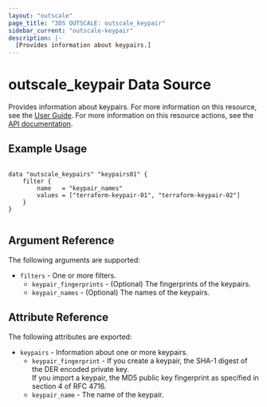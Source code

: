 ```yaml
---
layout: "outscale"
page_title: "3DS OUTSCALE: outscale_keypair"
sidebar_current: "outscale-keypair"
description: |-
  [Provides information about keypairs.]
---
```


# outscale_keypair Data Source

Provides information about keypairs.
For more information on this resource, see the [User Guide](https://wiki.outscale.net/display/EN/About+Keypairs).
For more information on this resource actions, see the [API documentation](https://docs-beta.outscale.com/#3ds-outscale-api-keypair).

## Example Usage

```hcl

data "outscale_keypairs" "keypairs01" {
	filter {
		name   = "keypair_names"
		values = ["terraform-keypair-01", "terraform-keypair-02"]
	}
}


```

## Argument Reference

The following arguments are supported:

* `filters` - One or more filters.
  * `keypair_fingerprints` - (Optional) The fingerprints of the keypairs.
  * `keypair_names` - (Optional) The names of the keypairs.

## Attribute Reference

The following attributes are exported:

* `keypairs` - Information about one or more keypairs.
  * `keypair_fingerprint` - If you create a keypair, the SHA-1 digest of the DER encoded private key.<br />
If you import a keypair, the MD5 public key fingerprint as specified in section 4 of RFC 4716.
  * `keypair_name` - The name of the keypair.
